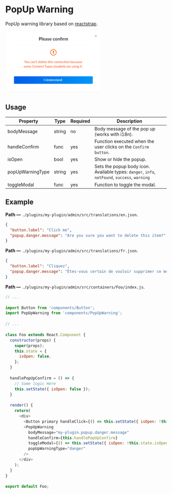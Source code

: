 # PopUp Warning

PopUp warning library based on [reactstrap](https://reactstrap.github.io/components/modals/).

![PopUp warning img](../assets/popup-warning.png)

## Usage

| Property | Type | Required | Description |
| -------- | ---- | -------- | ----------- |
| bodyMessage | string | no | Body message of the pop up (works with i18n). |
| handleConfirm | func | yes | Function executed when the user clicks on the `Confirm button`. |
| isOpen | bool | yes | Show or hide the popup. |
| popUpWarningType | string | yes | Sets the popup body icon. Available types: `danger`, `info`, `notFound`, `success`, `warning` |
| toggleModal | func | yes | Function to toggle the modal. |


## Example

**Path —** `./plugins/my-plugin/admin/src/translations/en.json`.
```json
{
  "button.label": "Click me",
  "popup.danger.message": "Are you sure you want to delete this item?"
}
```

**Path —** `./plugins/my-plugin/admin/src/translations/fr.json`.
```json
{
  "button.label": "Cliquez",
  "popup.danger.message": "Êtes-vous certain de vouloir supprimer ce message?"
}
```

**Path —** `./plugins/my-plugin/admin/src/containers/Foo/index.js`.
```js
// ...

import Button from 'components/Button';
import PopUpWarning from 'components/PopUpWarning';

// ...

class Foo extends React.Component {
  constructor(props) {
    super(props);
    this.state = {
      isOpen: false,
    };
  }

  handlePopUpConfirm = () => {
    // Some logic Here
    this.setState({ isOpen: false });
  }

  render() {
    return(
      <div>
        <Button primary handleClick={() => this.setState({ isOpen: !this.state.isOpen })} label="my-plugin.button.label" />
        <PopUpWarning
          bodyMessage="my-plugin.popup.danger.message"
          handleConfirm={this.handlePopUpConfirm}
          toggleModal={() => this.setState({ isOpen: !this.state.isOpen })}
          popUpWarningType="danger"
        />
      </div>
    );
  }
}

export default Foo;
```
